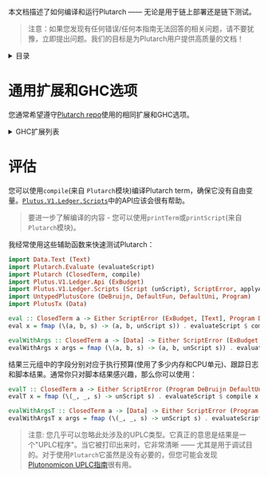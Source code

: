 本文档描述了如何编译和运行Plutarch —— 无论是用于链上部署还是链下测试。

> 注意：如果您发现有任何错误/任何本指南无法回答的相关问题，请不要犹豫，立即提出问题。我们的目标是为Plutarch用户提供高质量的文档！

<details>
<summary> 目录 </summary>

- [通用扩展和GHC选项](#通用扩展和ghc选项)
- [评估](#评估)

</details>

# 通用扩展和GHC选项

您通常希望遵守[Plutarch repo](https://github.com/Plutonomicon/plutarch/blob/master/plutarch.cabal)使用的相同扩展和GHC选项。

<details>
<summary> GHC扩展列表 </summary>

- `NoStarIsType`
- `BangPatterns`
- `BinaryLiterals`
- `ConstrainedClassMethods`
- `ConstraintKinds`
- `DataKinds`
- `DeriveAnyClass`
- `DeriveDataTypeable`
- `DeriveFoldable`
- `DeriveFunctor`
- `DeriveGeneric`
- `DeriveLift`
- `DeriveTraversable`
- `DerivingStrategies`
- `DerivingVia`
- `DoAndIfThenElse`
- `EmptyCase`
- `EmptyDataDecls`
- `EmptyDataDeriving`
- `ExistentialQuantification`
- `ExplicitForAll`
- `FlexibleContexts`
- `FlexibleInstances`
- `ForeignFunctionInterface`
- `GADTSyntax`
- `GeneralisedNewtypeDeriving`
- `HexFloatLiterals`
- `ImplicitPrelude`
- `InstanceSigs`
- `KindSignatures`
- `LambdaCase`
- `MonomorphismRestriction`
- `MultiParamTypeClasses`
- `NamedFieldPuns`
- `NamedWildCards`
- `NumericUnderscores`
- `OverloadedStrings`
- `PartialTypeSignatures`
- `PatternGuards`
- `PolyKinds`
- `PostfixOperators`
- `RankNTypes`
- `RelaxedPolyRec`
- `ScopedTypeVariables`
- `StandaloneDeriving`
- `StandaloneKindSignatures`
- `TraditionalRecordSyntax`
- `TupleSections`
- `TypeApplications`
- `TypeFamilies`
- `TypeOperators`
- `TypeSynonymInstances`
- `ViewPatterns`

</details>

# 评估

您可以使用`compile`(来自 `Plutarch`模块)编译Plutarch term，确保它没有自由变量。[`Plutus.V1.Ledger.Scripts`](https://playground.plutus.iohkdev.io/doc/haddock/plutus-ledger-api/html/Plutus-V1-Ledger-Scripts.html)中的API应该会很有帮助。

> 要进一步了解编译的内容 - 您可以使用`printTerm`或`printScript`(来自`Plutarch`模块)。

我经常使用这些辅助函数来快速测试Plutarch：

```haskell
import Data.Text (Text)
import Plutarch.Evaluate (evaluateScript)
import Plutarch (ClosedTerm, compile)
import Plutus.V1.Ledger.Api (ExBudget)
import Plutus.V1.Ledger.Scripts (Script (unScript), ScriptError, applyArguments)
import UntypedPlutusCore (DeBruijn, DefaultFun, DefaultUni, Program)
import PlutusTx (Data)

eval :: ClosedTerm a -> Either ScriptError (ExBudget, [Text], Program DeBruijn DefaultUni DefaultFun ())
eval x = fmap (\(a, b, s) -> (a, b, unScript s)) . evaluateScript $ compile x

evalWithArgs :: ClosedTerm a -> [Data] -> Either ScriptError (ExBudget, [Text], Program DeBruijn DefaultUni DefaultFun ())
evalWithArgs x args = fmap (\(a, b, s) -> (a, b, unScript s)) . evaluateScript . flip applyArguments args $ compile x
```

结果三元组中的字段分别对应于执行预算(使用了多少内存和CPU单元)、跟踪日志和脚本结果。通常你只对脚本结果感兴趣，那么你可以使用：

```haskell
evalT :: ClosedTerm a -> Either ScriptError (Program DeBruijn DefaultUni DefaultFun ())
evalT x = fmap (\(_, _, s) -> unScript s) . evaluateScript $ compile x

evalWithArgsT :: ClosedTerm a -> [Data] -> Either ScriptError (Program DeBruijn DefaultUni DefaultFun ())
evalWithArgsT x args = fmap (\(_, _, s) -> unScript s) . evaluateScript . flip applyArguments args $ compile x
```

> 注意: 您几乎可以忽略此处涉及的UPLC类型。它真正的意思是结果是一个"UPLC程序"。当它被打印出来时，它非常清晰 —— 尤其是用于调试目的。对于使用`Plutarch`它虽然是没有必要的，但您可能会发现[Plutonomicon UPLC指南](https://github.com/Plutonomicon/plutonomicon/blob/main/uplc.md)很有用。